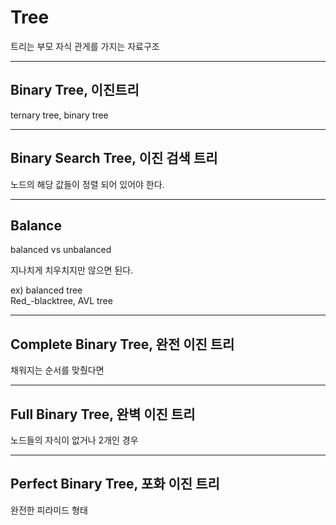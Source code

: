 # Tree  
 
트리는 부모 자식 관게를 가지는 자료구조  

---

## Binary Tree, 이진트리  

ternary tree, binary tree  

---

## Binary Search Tree, 이진 검색 트리

노드의 해당 값들이 정렬 되어 있어야 한다.  

---

## Balance 

balanced vs unbalanced  

지나치게 치우치지만 않으면 된다.  

ex) balanced tree  
Red_-blacktree, AVL tree  

---

## Complete Binary Tree, 완전 이진 트리

채워지는 순서를 맞췄다면  

---

## Full Binary Tree, 완벽 이진 트리

노드들의 자식이 없거나 2개인 경우  

---

## Perfect Binary Tree, 포화 이진 트리

완전한 피라미드 형태 
